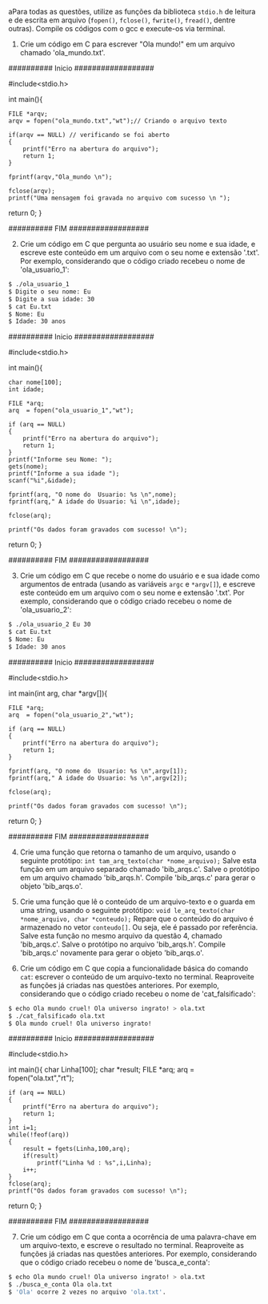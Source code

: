aPara todas as questões, utilize as funções da biblioteca `stdio.h` de leitura e de escrita em arquivo (`fopen()`, `fclose()`, `fwrite()`, `fread()`, dentre outras). Compile os códigos com o gcc e execute-os via terminal.

1. Crie um código em C para escrever "Ola mundo!" em um arquivo chamado 'ola_mundo.txt'.

########## Inicio ##################


#include<stdio.h>

int main(){


	FILE *arqv;
	arqv = fopen("ola_mundo.txt","wt");// Criando o arquivo texto

	if(arqv == NULL) // verificando se foi aberto
	{
		printf("Erro na abertura do arquivo");
		return 1;
	}

	fprintf(arqv,"Ola_mundo \n");

	fclose(arqv);
	printf("Uma mensagem foi gravada no arquivo com sucesso \n ");


return 0;
}

########## FIM ##################

2. Crie um código em C que pergunta ao usuário seu nome e sua idade, e escreve este conteúdo em um arquivo com o seu nome e extensão '.txt'. Por exemplo, considerando que o código criado recebeu o nome de 'ola_usuario_1':

```bash
$ ./ola_usuario_1
$ Digite o seu nome: Eu
$ Digite a sua idade: 30
$ cat Eu.txt
$ Nome: Eu
$ Idade: 30 anos
```

########## Inicio ##################

#include<stdio.h>

int main(){

	char nome[100];
	int idade;

	FILE *arq;
	arq  = fopen("ola_usuario_1","wt");

	if (arq == NULL)
	{
		printf("Erro na abertura do arquivo");
		return 1;
	}
	printf("Informe seu Nome: ");
	gets(nome);
	printf("Informe a sua idade ");
	scanf("%i",&idade);

	fprintf(arq, "O nome do  Usuario: %s \n",nome);
	fprintf(arq," A idade do Usuario: %i \n",idade);

	fclose(arq);

	printf("Os dados foram gravados com sucesso! \n");

return 0;
}

########## FIM ##################

3. Crie um código em C que recebe o nome do usuário e e sua idade como argumentos de entrada (usando as variáveis `argc` e `*argv[]`), e escreve este conteúdo em um arquivo com o seu nome e extensão '.txt'. Por exemplo, considerando que o código criado recebeu o nome de 'ola_usuario_2':

```bash
$ ./ola_usuario_2 Eu 30
$ cat Eu.txt
$ Nome: Eu
$ Idade: 30 anos
```
########## Inicio ##################

#include<stdio.h>

int main(int arg, char *argv[]){


	FILE *arq;
	arq  = fopen("ola_usuario_2","wt");

	if (arq == NULL)
	{
		printf("Erro na abertura do arquivo");
		return 1;
	}

	fprintf(arq, "O nome do  Usuario: %s \n",argv[1]);
	fprintf(arq," A idade do Usuario: %s \n",argv[2]);

	fclose(arq);

	printf("Os dados foram gravados com sucesso! \n");

return 0;
}

########## FIM ##################

4. Crie uma função que retorna o tamanho de um arquivo, usando o seguinte protótipo: `int tam_arq_texto(char *nome_arquivo);` Salve esta função em um arquivo separado chamado 'bib_arqs.c'. Salve o protótipo em um arquivo chamado 'bib_arqs.h'. Compile 'bib_arqs.c' para gerar o objeto 'bib_arqs.o'.

5. Crie uma função que lê o conteúdo de um arquivo-texto e o guarda em uma string, usando o seguinte protótipo: `void le_arq_texto(char *nome_arquivo, char *conteudo);` Repare que o conteúdo do arquivo é armazenado no vetor `conteudo[]`. Ou seja, ele é passado por referência. Salve esta função no mesmo arquivo da questão 4, chamado 'bib_arqs.c'. Salve o protótipo no arquivo 'bib_arqs.h'. Compile 'bib_arqs.c' novamente para gerar o objeto 'bib_arqs.o'.

6. Crie um código em C que copia a funcionalidade básica do comando `cat`: escrever o conteúdo de um arquivo-texto no terminal. Reaproveite as funções já criadas nas questões anteriores. Por exemplo, considerando que o código criado recebeu o nome de 'cat_falsificado':

```bash
$ echo Ola mundo cruel! Ola universo ingrato! > ola.txt
$ ./cat_falsificado ola.txt
$ Ola mundo cruel! Ola universo ingrato!
```
########## Inicio ##################

#include<stdio.h>

int main(){
	char Linha[100];
	char *result;
	FILE *arq;
	arq = fopen("ola.txt","rt");

	if (arq == NULL)
	{
		printf("Erro na abertura do arquivo");
		return 1;
	}
	int i=1;
	while(!feof(arq))
	{
		result = fgets(Linha,100,arq);
		if(result)
			printf("Linha %d : %s",i,Linha);
		i++;
	}
	fclose(arq);
	printf("Os dados foram gravados com sucesso! \n");

return 0;
}

########## FIM ##################

7. Crie um código em C que conta a ocorrência de uma palavra-chave em um arquivo-texto, e escreve o resultado no terminal. Reaproveite as funções já criadas nas questões anteriores. Por exemplo, considerando que o código criado recebeu o nome de 'busca_e_conta':

```bash
$ echo Ola mundo cruel! Ola universo ingrato! > ola.txt
$ ./busca_e_conta Ola ola.txt
$ 'Ola' ocorre 2 vezes no arquivo 'ola.txt'.
```
